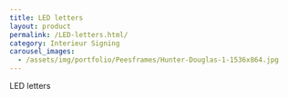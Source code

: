 ```yaml
---
title: LED letters
layout: product
permalink: /LED-letters.html/
category: Interieur Signing
carousel_images:
  - /assets/img/portfolio/Peesframes/Hunter-Douglas-1-1536x864.jpg
---
```


LED letters

